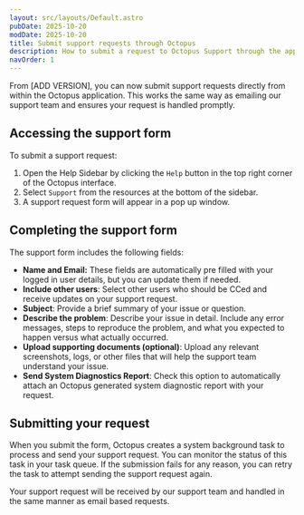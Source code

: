 ```yaml
---
layout: src/layouts/Default.astro
pubDate: 2025-10-20
modDate: 2025-10-20
title: Submit support requests through Octopus
description: How to submit a request to Octopus Support through the application.
navOrder: 1
---
```


From [ADD VERSION], you can now submit support requests directly from within the Octopus application. This works the same way as emailing our support team and ensures your request is handled promptly.


## Accessing the support form

To submit a support request:

1. Open the Help Sidebar by clicking the `Help` button in the top right corner of the Octopus interface.
2. Select `Support` from the resources at the bottom of the sidebar.
3. A support request form will appear in a pop up window.

## Completing the support form

The support form includes the following fields:

- **Name and Email:** These fields are automatically pre filled with your logged in user details, but you can update them if needed.
- **Include other users**: Select other users who should be CCed and receive updates on your support request.
- **Subject**: Provide a brief summary of your issue or question.
- **Describe the problem**: Describe your issue in detail. Include any error messages, steps to reproduce the problem, and what you expected to happen versus what actually occurred.
- **Upload supporting documents (optional)**: Upload any relevant screenshots, logs, or other files that will help the support team understand your issue.
- **Send System Diagnostics Report**: Check this option to automatically attach an Octopus generated system diagnostic report with your request.

## Submitting your request

When you submit the form, Octopus creates a system background task to process and send your support request. You can monitor the status of this task in your task queue. If the submission fails for any reason, you can retry the task to attempt sending the support request again.

Your support request will be received by our support team and handled in the same manner as email based requests.
